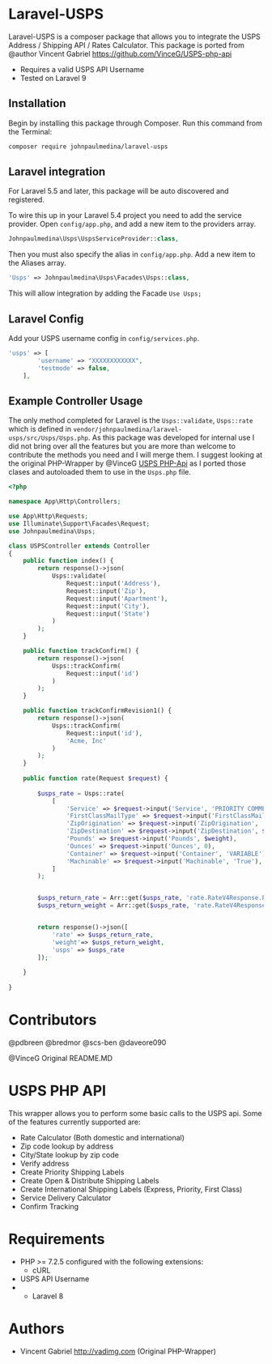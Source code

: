 # Laravel-USPS

Laravel-USPS is a composer package that allows you to integrate the USPS Address / Shipping API / Rates Calculator. This package is ported from @author Vincent Gabriel https://github.com/VinceG/USPS-php-api

  - Requires a valid USPS API Username
  - Tested on Laravel 9

## Installation

Begin by installing this package through Composer. Run this command from the Terminal:

```bash
composer require johnpaulmedina/laravel-usps
```
## Laravel integration

For Laravel 5.5 and later, this package will be auto discovered and registered.

To wire this up in your Laravel 5.4 project you need to add the service provider.
Open `config/app.php`, and add a new item to the providers array.

```php
Johnpaulmedina\Usps\UspsServiceProvider::class,
```
Then you must also specify the alias in `config/app.php`. Add a new item to the Aliases array.

```php
'Usps' => Johnpaulmedina\Usps\Facades\Usps::class,
```
This will allow integration by adding the Facade `Use Usps;` 

## Laravel Config
Add your USPS username config in `config/services.php`. 

```php
'usps' => [
		'username' => "XXXXXXXXXXXX",
		'testmode' => false,
	],
```

## Example Controller Usage
The only method completed for Laravel is the `Usps::validate`, `Usps::rate` which is defined in `vendor/johnpaulmedina/laravel-usps/src/Usps/Usps.php`. As this package was developed for internal use I did not bring over all the features but you are more than welcome to contribute the methods you need and I will merge them. I suggest looking at the original PHP-Wrapper by @VinceG [USPS PHP-Api](https://github.com/VinceG/USPS-php-api "USPS PHP-Api by VinceG") as I ported those clases and autoloaded them to use in the `Usps.php` file.
```php
<?php

namespace App\Http\Controllers;

use App\Http\Requests;
use Illuminate\Support\Facades\Request;
use Johnpaulmedina\Usps;

class USPSController extends Controller
{
    public function index() {
        return response()->json(
            Usps::validate( 
                Request::input('Address'), 
                Request::input('Zip'), 
                Request::input('Apartment'), 
                Request::input('City'), 
                Request::input('State')
            )
        );
    }

    public function trackConfirm() {
        return response()->json(
            Usps::trackConfirm( 
                Request::input('id')
            )
        );
    }

    public function trackConfirmRevision1() {
        return response()->json(
            Usps::trackConfirm( 
                Request::input('id'),
                'Acme, Inc'
            )
        );
    }
    
    public function rate(Request $request) {
    
        $usps_rate = Usps::rate(
            [
                'Service' => $request->input('Service', 'PRIORITY COMMERCIAL'),
                'FirstClassMailType' => $request->input('FirstClassMailType', ''),
                'ZipOrigination' => $request->input('ZipOrigination', '91601'),
                'ZipDestination' => $request->input('ZipDestination', $zipcode),
                'Pounds' => $request->input('Pounds', $weight),
                'Ounces' => $request->input('Ounces', 0),
                'Container' => $request->input('Container', 'VARIABLE'),
                'Machinable' => $request->input('Machinable', 'True'),
            ]
        );


        $usps_return_rate = Arr::get($usps_rate, 'rate.RateV4Response.Package.Postage.Rate');
        $usps_return_weight = Arr::get($usps_rate, 'rate.RateV4Response.Package.Pounds');


        return response()->json([
            'rate' => $usps_return_rate,
            'weight'=> $usps_return_weight,
            'usps' => $usps_rate
        ]);
	
    }
    
}
```

Contributors
============
@pdbreen
@bredmor
@scs-ben
@daveore090

@VinceG Original README.MD

USPS PHP API
===========

This wrapper allows you to perform some basic calls to the USPS api. Some of the features currently supported are:

- Rate Calculator (Both domestic and international)
- Zip code lookup by address
- City/State lookup by zip code
- Verify address
- Create Priority Shipping Labels
- Create Open & Distribute Shipping Labels
- Create International Shipping Labels (Express, Priority, First Class)
- Service Delivery Calculator
- Confirm Tracking

Requirements
============

- PHP >= 7.2.5 configured with the following extensions:
  - cURL
- USPS API Username
- - Laravel 8


Authors
=======
- Vincent Gabriel <http://vadimg.com> (Original PHP-Wrapper)
